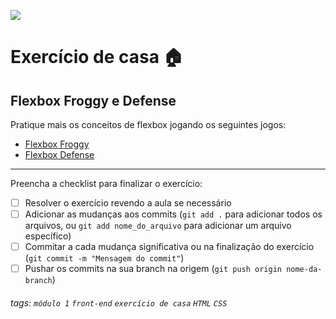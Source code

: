![](https://i.imgur.com/xG74tOh.png)

# Exercício de casa 🏠

## Flexbox Froggy e Defense

Pratique mais os conceitos de flexbox jogando os seguintes jogos:

- [Flexbox Froggy](https://flexboxfroggy.com)
- [Flexbox Defense](http://www.flexboxdefense.com)


---

Preencha a checklist para finalizar o exercício:

- [ ] Resolver o exercício revendo a aula se necessário
- [ ] Adicionar as mudanças aos commits (`git add .` para adicionar todos os arquivos, ou `git add nome_do_arquivo` para adicionar um arquivo específico)
- [ ] Commitar a cada mudança significativa ou na finalização do exercício (`git commit -m "Mensagem do commit"`)
- [ ] Pushar os commits na sua branch na origem (`git push origin nome-da-branch`)

###### tags: `módulo 1` `front-end` `exercício de casa` `HTML` `CSS`
